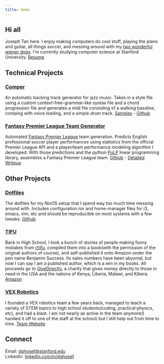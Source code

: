 ```yaml
---
title: Home
---
```

## Hi all
Joseph Tan here. I enjoy making computers do cool stuff, playing the piano and guitar, all things soccer, and messing around with my [two wonderful wiener dogs](dogs.jpg). I'm currently studying computer science at Stanford University. [Resume](resume.pdf)

## Technical Projects

### [Comper](https://github.com/dghosef/comper)
An automatic backing track generator for jazz music. Takes in a style file using a custom context-free-grammar-like syntax file and a chord progression file and generates a midi file consisting of a walking bassline, comping with voice leading, and a simple drum track. [Samples](https://soundcloud.com/joseph-tan-486477918/sets/automatically-generated-backing-tracks) - [Github](https://github.com/dghosef/comper)

### [Fantasy Premier League Team Generator](https://github.com/dghosef/FPL-team-generator)
Automated [Fantasy Premier League](https://fantasy.premierleague.com) team generation. Predicts English professional soccer player performances using statistics from the official Premier League API and a player/team performance modeling algorithm I developed. With those predictions and the python [PuLP](https://pypi.org/project/PuLP/) linear programming library, assembles a Fantasy Premier League team. [Github](https://github.com/dghosef/FPL-team-generator) - [Detailed Writeup](fpl-writeup)

## Other Projects

### [Dotfiles](https://github.com/dghosef/dotfiles)
The dotfiles for my NixOS setup that I spend way too much time messing around with. Includes configuration.nix and home-manager files for i3, emacs, vim, etc and should be reproducible on most systems with a few tweaks. [Github](https://github.com/dghosef/dotfiles)

### [TIFU](https://www.amazon.com/TIFU-Mortifying-confessions-internet-community-ebook/dp/B081Z794ZD/ref=sr_1_1?dchild=1&keywords=tifu&qid=1608609736&s=books&sr=1-1)
Back in High School, I took a bunch of stories of people making funny mistakes from [r/tifu](https://reddit.com/r/tifu), compiled them into a book(with the permission of the original authors of course), and self-published it onto Amazon under the pen name Benjamin Success. Its sales numbers have been abysmal, but now I can say I am a published author, which is a win in my books. All proceeds go to [GiveDirectly](https://www.givedirectly.org/), a charity that gives money directly to those in need in the USA and the nations of Kenya, Liberia, Malawi, and Kibera. [Amazon](https://www.amazon.com/TIFU-Mortifying-confessions-internet-community-ebook/dp/B081Z794ZD/ref=sr_1_1?dchild=1&keywords=tifu&qid=1608609736&s=books&sr=1-1)

### [VEX Robotics](https://heritage-schools.org/academics/robotics/)
I founded a VEX robotics team a few years back, managed to teach a variety of STEM topics to high school students(coding, practical physics, etc), and had a blast. I am not nearly as active in the team anymore(I handed it off to one of the staff at the school) but I still help out from time to time. [Team Website](https://heritage-schools.org/academics/robotics/)

## Connect
Email: [dghosef@stanford.edu](mailto:dghosef@stanford.edu) \
LinkedIn: [linkedin.com/in/dghosef](https://www.linkedin.com/in/dghosef/)
